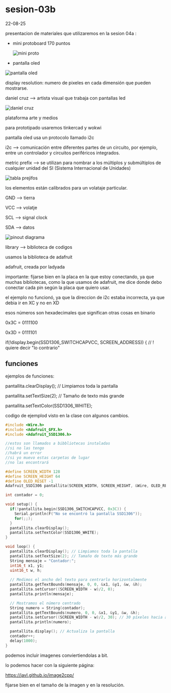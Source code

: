 # sesion-03b
22-08-25

presentacion de materiales que utilizaremos en la sesion 04a :

- mini protoboard 170 puntos
 
   ![mini proto](./imagenes/mini-protoboard.jpg)
  
- pantalla oled
 
 ![pantalla oled](./imagenes/pantalla_oled.webp) 
 
display resolution: numero de pixeles en cada dimensión que pueden mostrarse.

daniel cruz --> artista visual que trabaja con pantallas led

![daniel cruz](./imagenes/daniel_cruz.jpg)

plataforma arte y medios

para prototipado usaremos tinkercad y wokwi

pantalla oled usa un protocolo llamado i2c

i2c --> comunicación entre diferentes partes de un circuito, por ejemplo, entre un controlador y circuitos periféricos integrados.

metric prefix --> se utilizan para nombrar a los múltiplos y submúltiplos de cualquier unidad del SI (Sistema Internacional de Unidades)

![tabla prejifos](./imagenes/SI_Prefix_Table.png)

los elementos están calibrados para un volataje particular.

GND --> tierra

VCC --> volatje

SCL --> signal clock

SDA --> datos

![pinout diagrama](./imagenes/pinoutdiagram.webp)

library --> biblioteca de codigos 

usamos la biblioteca de adafruit 

adafruit, creada por ladyada

importante: fijarse bien en la placa en la que estoy conectando, ya que muchas bibliotecas, como la que usamos de adafruit, me dice donde debo conectar cada pin según la placa que quiero usar.

el ejemplo no funcionó, ya que la direccion de i2c estaba incorrecta, ya que debia ir en XC y no en XD

esos números son hexadecimales que significan otras cosas en binario

0x3C = 0111100

0x3D = 0111101

if(!display.begin(SSD1306_SWITCHCAPVCC, SCREEN_ADDRESS)) { // ! quiere decir "lo contrario"

## funciones
ejemplos de funciones:

pantallita.clearDisplay(); // Limpiamos toda la pantalla

pantallita.setTextSize(2); // Tamaño de texto más grande

pantallita.setTextColor(SSD1306_WHITE);

codigo de ejemplod visto en la clase con algunos cambios.

```cpp
#include <Wire.h>
#include <Adafruit_GFX.h>
#include <Adafruit_SSD1306.h>

//estos son llamados a bibbliotecas instaladas
//si no las tengo
//habrá un error
//si yo muevo estas carpetas de lugar
//no las encontrará

#define SCREEN_WIDTH 128
#define SCREEN_HEIGHT 64
#define OLED_RESET -1
Adafruit_SSD1306 pantallita(SCREEN_WIDTH, SCREEN_HEIGHT, &Wire, OLED_RESET);

int contador = 0;

void setup() {
  if(!pantallita.begin(SSD1306_SWITCHCAPVCC, 0x3C)) {
    Serial.println(F("No se encontró la pantalla SSD1306"));
    for(;;);
  }
  pantallita.clearDisplay();
  pantallita.setTextColor(SSD1306_WHITE);
}

void loop() {
  pantallita.clearDisplay(); // Limpiamos toda la pantalla
  pantallita.setTextSize(2); // Tamaño de texto más grande
  String mensaje = "Contador:";
  int16_t x1, y1;
  uint16_t w, h;
  
  // Medimos el ancho del texto para centrarlo horizontalmente
  pantallita.getTextBounds(mensaje, 0, 0, &x1, &y1, &w, &h);
  pantallita.setCursor((SCREEN_WIDTH - w)/2, 0);
  pantallita.println(mensaje);

  // Mostramos el número centrado
  String numero = String(contador);
  pantallita.getTextBounds(numero, 0, 0, &x1, &y1, &w, &h);
  pantallita.setCursor((SCREEN_WIDTH - w)/2, 30); // 30 píxeles hacia abajo
  pantallita.println(numero);

  pantallita.display(); // Actualiza la pantalla
  contador++;
  delay(1000);
}
```
podemos incluir imagenes conviertiendolas a bit.

lo podemos hacer con la siguiente página:

https://javl.github.io/image2cpp/

fijarse bien en el tamaño de la imagen y en la resolución.

